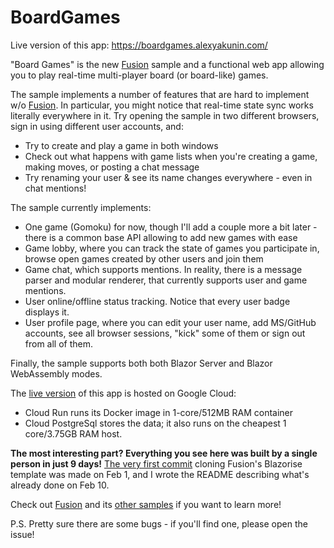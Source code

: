 # BoardGames

Live version of this app: https://boardgames.alexyakunin.com/

"Board Games" is the new [Fusion] sample and a functional 
web app allowing you to play real-time multi-player board 
(or board-like) games.

The sample implements a number of features that are 
hard to implement w/o [Fusion]. In particular, you might notice
that real-time state sync works literally everywhere in it. 
Try opening the sample in two different browsers, sign in using 
different user accounts, and:
- Try to create and play a game in both windows
- Check out what happens with game lists when you're
  creating a game, making moves, or posting a chat message
- Try renaming your user & see its name changes everywhere - 
  even in chat mentions!
  
The sample currently implements:
- One game (Gomoku) for now, though I'll add a couple more 
  a bit later - there is a common base API allowing to
  add new games with ease
- Game lobby, where you can track the state of games you
  participate in, browse open games created by other users 
  and join them
- Game chat, which supports mentions. In reality, there is
  a message parser and modular renderer, that currently 
  supports user and game mentions.
- User online/offline status tracking. Notice that every 
  user badge displays it.
- User profile page, where you can edit your user name, add 
  MS/GitHub accounts, see all browser sessions, "kick" some
  of them or sign out from all of them.

Finally, the sample supports both both Blazor Server and 
Blazor WebAssembly modes.

The [live version] of this app is hosted on Google Cloud:
- Cloud Run runs its Docker image in 1-core/512MB RAM container
- Cloud PostgreSql stores the data; it also runs on
  the cheapest 1 core/3.75GB RAM host.

**The most interesting part? Everything you see here
was built by a single person in just 9 days!**
[The very first commit](https://github.com/servicetitan/Stl.Fusion.Samples/commit/546ae7597bc7fa3a0b3c7f3b84e3a463bc3fd28f)
cloning Fusion's Blazorise template was made on Feb 1, 
and I wrote the README describing what's already done
on Feb 10. 

Check out [Fusion] and its 
[other samples](https://github.com/servicetitan/Stl.Fusion.Samples)
if you want to learn more!

P.S. Pretty sure there are some bugs - if you'll find one, 
please open the issue!

[Fusion]: https://github.com/servicetitan/Stl.Fusion
[Live version]: https://boardgames.alexyakunin.com/
